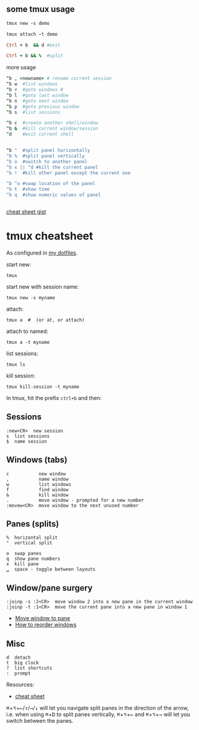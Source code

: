 ## some tmux usage


```ruby
tmux new -s demo

tmux attach -t demo

Ctrl + b  && d #exit

Ctrl + b && %  #split

```

more usage


```ruby
^b , <newname> # rename current session
^b w  #list windows
^b #  #goto windows #
^b l  #goto last window
^b n  #goto next window
^b p  #goto previous window
^b s  #list sessions

^b c  #create another shell/window
^b &  #kill current window/session
^d    #exit current shell


^b "  #split panel horizontally
^b %  #split panel vertically
^b o  #switch to another panel
^b x || ^d #kill the current panel
^b !  #kill other panel except the current one

^b ^o #swap location of the panel
^b t  #show time
^b q  #show numeric values of panel



```

[cheat sheet gist](https://gist.github.com/henrik/1967800)


# tmux cheatsheet

As configured in [my dotfiles](https://github.com/henrik/dotfiles/blob/master/tmux.conf).

start new:

    tmux

start new with session name:

    tmux new -s myname

attach:

    tmux a  #  (or at, or attach)

attach to named:

    tmux a -t myname

list sessions:

    tmux ls

kill session:

    tmux kill-session -t myname

In tmux, hit the prefix `ctrl+b` and then:

## Sessions

    :new<CR>  new session
    s  list sessions
    $  name session

## Windows (tabs)

    c           new window
    ,           name window
    w           list windows
    f           find window
    &           kill window
    .           move window - prompted for a new number
    :movew<CR>  move window to the next unused number

## Panes (splits)

    %  horizontal split
    "  vertical split
    
    o  swap panes
    q  show pane numbers
    x  kill pane
    ⍽  space - toggle between layouts

## Window/pane surgery

    :joinp -s :2<CR>  move window 2 into a new pane in the current window
    :joinp -t :1<CR>  move the current pane into a new pane in window 1

* [Move window to pane](http://unix.stackexchange.com/questions/14300/tmux-move-window-to-pane)
* [How to reorder windows](http://superuser.com/questions/343572/tmux-how-do-i-reorder-my-windows)

## Misc

    d  detach
    t  big clock
    ?  list shortcuts
    :  prompt

Resources:

* [cheat sheet](http://cheat.errtheblog.com/s/tmux/)



<kbd>⌘</kbd>+<kbd>⌥</kbd>+<kbd>←</kbd>/<kbd>↑</kbd>/<kbd>→</kbd>/<kbd>↓</kbd> will let you navigate split panes in the direction of the arrow, i.e. when using <kbd>⌘</kbd>+<kbd>D</kbd> to split panes vertically, <kbd>⌘</kbd>+<kbd>⌥</kbd>+<kbd>←</kbd> and <kbd>⌘</kbd>+<kbd>⌥</kbd>+<kbd>→</kbd> will let you switch between the panes. 




